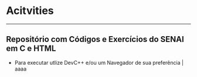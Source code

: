 # Acitvities
---
## Repositório com Códigos e Exercícios do SENAI em C e HTML
- Para executar utlize DevC++ e/ou um Navegador de sua preferência
| aaaa
